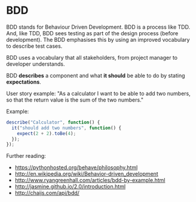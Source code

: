 # BDD
BDD stands for Behaviour Driven Development. BDD is a process like TDD. And, like TDD, BDD sees testing as part of the design process (before development). The BDD emphasises this by using an improved vocabulary to describe test cases.

BDD uses a vocabulary that all stakeholders, from project manager to developer understands.

BDD **describes** a component and what **it should** be able to do by stating **expectations**.

User story example:
"As a calculator I want to be able to add two numbers, so that the return value is the sum of the two numbers."

Example:
```javascript
describe("Calculator", function() {
  it("should add two numbers", function() {
    expect(2 + 2).toBe(4);
  });
});
```
Further reading:
- https://pythonhosted.org/behave/philosophy.html
- http://en.wikipedia.org/wiki/Behavior-driven_development
- http://www.ryangreenhall.com/articles/bdd-by-example.html
- http://jasmine.github.io/2.0/introduction.html
- http://chaijs.com/api/bdd/
